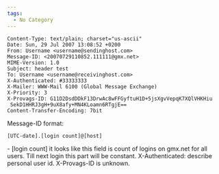 ```yaml
---
tags:
  - No Category
---
```

    Content-Type: text/plain; charset="us-ascii"
    Date: Sun, 29 Jul 2007 13:08:52 +0200
    From: Username <username@sendinghost.com>
    Message-ID: <20070729110852.111111@gmx.net>
    MIME-Version: 1.0
    Subject: header test
    To: Username <username@receivinghost.com>
    X-Authenticated: #33333333
    X-Mailer: WWW-Mail 6100 (Global Message Exchange)
    X-Priority: 3
    X-Provags-ID: G11D2DsdDDkF13DrwAc8wFFGyftuH1D+5jsXgvVepqK7XQlVHKHiu
     SekD1HHRJ3gH+9uX8afy+MN4KLoamn6RTgjE==
    Content-Transfer-Encoding: 7bit

Message-ID format:

    [UTC-date].[login count]@[host]

\- \[login count\] it looks like this field is count of logins on
gmx.net for all users. Till next login this part will be constant.
X-Authenticated: describe personal user id.
X-Provags-ID is unknown.